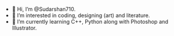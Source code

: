 - 👋 Hi, I’m @Sudarshan710.
- 👀 I’m interested in coding, designing (art) and literature.
- 🌱 I’m currently learning C++, Python along with Photoshop and Illustrator.

<!---
Sudarshan710/Sudarshan710 is a ✨ special ✨ repository because its `README.md` (this file) appears on your GitHub profile.
You can click the Preview link to take a look at your changes.
--->
